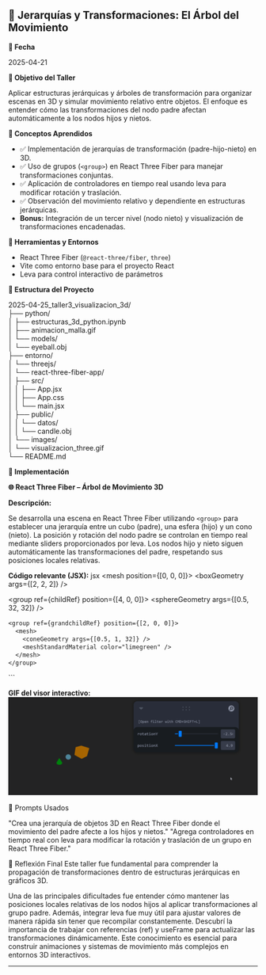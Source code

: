 ## 🧪 Jerarquías y Transformaciones: El Árbol del Movimiento
**📅 Fecha**

2025-04-21

**🎯 Objetivo del Taller**

Aplicar estructuras jerárquicas y árboles de transformación para organizar escenas en 3D y simular movimiento relativo entre objetos. El enfoque es entender cómo las transformaciones del nodo padre afectan automáticamente a los nodos hijos y nietos.

**🧠 Conceptos Aprendidos**
* ✅ Implementación de jerarquías de transformación (padre-hijo-nieto) en 3D.
* ✅ Uso de grupos (`<group>`) en React Three Fiber para manejar transformaciones conjuntas.
* ✅ Aplicación de controladores en tiempo real usando leva para modificar rotación y traslación.
* ✅ Observación del movimiento relativo y dependiente en estructuras jerárquicas.
* **Bonus:** Integración de un tercer nivel (nodo nieto) y visualización de transformaciones encadenadas.

**🔧 Herramientas y Entornos**

* React Three Fiber (`@react-three/fiber`, `three`)
* Vite como entorno base para el proyecto React
* Leva para control interactivo de parámetros

**📁 Estructura del Proyecto**

2025-04-25_taller3_visualizacion_3d/<br>
├── python/<br>
│   ├── estructuras_3d_python.ipynb<br>
│   ├── animacion_malla.gif<br>
│   └── models/<br>
│       └── eyeball.obj<br>
├── entorno/<br>
│   └── threejs/<br>
│       └── react-three-fiber-app/<br>
│           ├── src/<br>
│           │   ├── App.jsx<br>
│           │   ├── App.css<br>
│           │   └── main.jsx<br>
│           ├── public/<br>
│           │   └── datos/<br>
│           │       └── candle.obj<br>
│           └── images/<br>
│               └── visualizacion_three.gif<br>
└── README.md



**🧪 Implementación**

**🌐 React Three Fiber – Árbol de Movimiento 3D**

**Descripción:**

Se desarrolla una escena en React Three Fiber utilizando `<group>` para establecer una jerarquía entre un cubo (padre), una esfera (hijo) y un cono (nieto). La posición y rotación del nodo padre se controlan en tiempo real mediante sliders proporcionados por leva. Los nodos hijo y nieto siguen automáticamente las transformaciones del padre, respetando sus posiciones locales relativas.

**Código relevante (JSX):**
jsx
<group ref={parentRef}>
  <mesh position={[0, 0, 0]}>
    <boxGeometry args={[2, 2, 2]} />
    <meshStandardMaterial color="orange" />
  </mesh>

  <group ref={childRef} position={[4, 0, 0]}>
    <mesh>
      <sphereGeometry args={[0.5, 32, 32]} />
      <meshStandardMaterial color="skyblue" />
    </mesh>

    <group ref={grandchildRef} position={[2, 0, 0]}>
      <mesh>
        <coneGeometry args={[0.5, 1, 32]} />
        <meshStandardMaterial color="limegreen" />
      </mesh>
    </group>
  </group>
</group>```


**GIF del visor interactivo:**  
![Visualización Three.js](resultados/resultado_Threejs.gif)

🧩 Prompts Usados

"Crea una jerarquía de objetos 3D en React Three Fiber donde el movimiento del padre afecte a los hijos y nietos."
"Agrega controladores en tiempo real con leva para modificar la rotación y traslación de un grupo en React Three Fiber."



💬 Reflexión Final
Este taller fue fundamental para comprender la propagación de transformaciones dentro de estructuras jerárquicas en gráficos 3D.

Una de las principales dificultades fue entender cómo mantener las posiciones locales relativas de los nodos hijos al aplicar transformaciones al grupo padre. Además, integrar leva fue muy útil para ajustar valores de manera rápida sin tener que recompilar constantemente.
Descubrí la importancia de trabajar con referencias (ref) y useFrame para actualizar las transformaciones dinámicamente. Este conocimiento es esencial para construir animaciones y sistemas de movimiento más complejos en entornos 3D interactivos.

---
